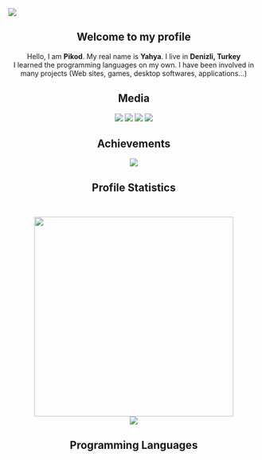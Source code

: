 <img src="https://user-images.githubusercontent.com/46069238/187179846-eb0e80ad-5b30-4d96-976c-130bfbb20814.jpg">
<h2 align="center">Welcome to my profile</h2>

<p align="center">
  Hello, I am <b>Pikod</b>. My real name is <b>Yahya</b>. I live in <b>Denizli, Turkey</b>
  <br>I learned the programming languages on my own. I have been involved in many projects (Web sites, games, desktop softwares, applications...)
</p>

<h2 align="center">Media</h2>
<p align="center">
  <a href="https://instagram.com/hzpikod" target="_blank"><img src="https://img.shields.io/badge/Instagram-E4405F?style=for-the-badge&logo=instagram&logoColor=white"></a>
  <a href="https://twitter.com/hzpikod" target="_blank"><img src="https://img.shields.io/badge/Twitter-%231DA1F2.svg?style=for-the-badge&logo=Twitter&logoColor=white"></a>
  <a href="https://facebook.com/pikod.vbs" target="_blank"><img src="https://img.shields.io/badge/Facebook-1877F2?style=for-the-badge&logo=facebook&logoColor=white"></a>
  <a href="https://youtube.com/c/Pikod" target="_blank"><img src="https://img.shields.io/badge/YouTube-FF0000?style=for-the-badge&logo=youtube&logoColor=white"></a>
</p>

<h2 align="center">Achievements</h2>
<p align="center">
  <img src="https://github-profile-trophy.vercel.app/?username=ByPikod&row=1">
</p>

<h2 align="center">Profile Statistics</b>
<p align="center">
  <br>
  <img src="https://github-readme-stats.vercel.app/api?username=ByPikod&theme=blue-green" width="400" /></br>
  <img src="https://github-readme-stats.vercel.app/api/top-langs/?username=ByPikod&theme=blue-green">
</p>

<h2 align="center">Programming Languages</b>
<p align="center">
  
</p>
